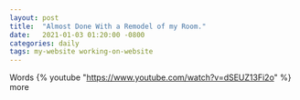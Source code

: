 ```yaml
---
layout: post
title:  "Almost Done With a Remodel of my Room."
date:   2021-01-03 01:20:00 -0800
categories: daily
tags: my-website working-on-website
---
```

Words
{% youtube "https://www.youtube.com/watch?v=dSEUZ13Fi2o" %}
more
